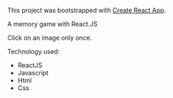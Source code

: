 This project was bootstrapped with [Create React App](https://github.com/facebook/create-react-app).

A memory game with React.JS 

Click on an image only once. 

Technology used:
* ReactJS
* Javascript
* Html
* Css
